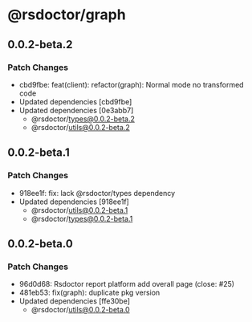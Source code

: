 # @rsdoctor/graph

## 0.0.2-beta.2

### Patch Changes

- cbd9fbe: feat(client): refactor(graph): Normal mode no transformed code
- Updated dependencies [cbd9fbe]
- Updated dependencies [0e3abb7]
  - @rsdoctor/types@0.0.2-beta.2
  - @rsdoctor/utils@0.0.2-beta.2

## 0.0.2-beta.1

### Patch Changes

- 918ee1f: fix: lack @rsdoctor/types dependency
- Updated dependencies [918ee1f]
  - @rsdoctor/utils@0.0.2-beta.1
  - @rsdoctor/types@0.0.2-beta.1

## 0.0.2-beta.0

### Patch Changes

- 96d0d68: Rsdoctor report platform add overall page (close: #25)
- 481eb53: fix(graph): duplicate pkg version
- Updated dependencies [ffe30be]
  - @rsdoctor/utils@0.0.2-beta.0

